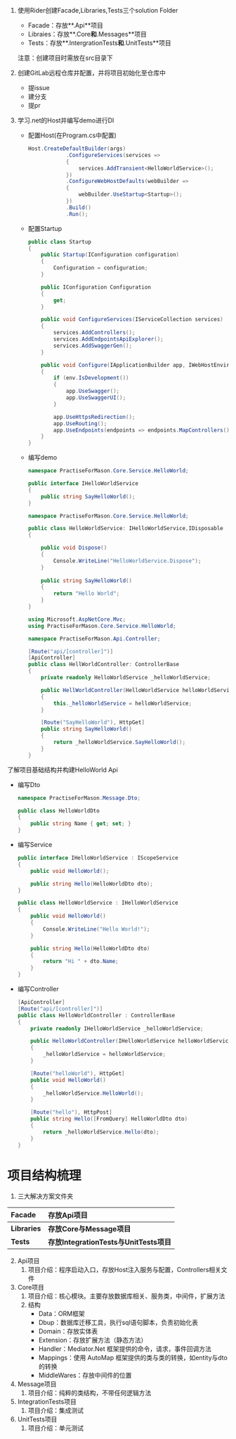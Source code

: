 1. 使用Rider创建Facade,Libraries,Tests三个solution Folder

   - Facade：存放**.Api**项目
   - Libraies：存放**.Core**和**.Messages**项目
   - Tests：存放**.IntergrationTests**和**.UnitTests**项目

   注意：创建项目时需放在src目录下

2. 创建GitLab远程仓库并配置，并将项目初始化至仓库中

   - 提issue
   - 建分支
   - 提pr

3. 学习.net的Host并编写demo进行DI

   - 配置Host(在Program.cs中配置)

     ```c#
     Host.CreateDefaultBuilder(args)
                 .ConfigureServices(services =>
                 {
                     services.AddTransient<HelloWorldService>();
                 })
                 .ConfigureWebHostDefaults(webBuilder =>
                 {
                     webBuilder.UseStartup<Startup>();
                 })
                 .Build()
                 .Run();
     ```

     

   - 配置Startup

     ```c#
     public class Startup
     {
         public Startup(IConfiguration configuration)
         {
             Configuration = configuration;
         }
     
         public IConfiguration Configuration
         {
             get;
         }
     
         public void ConfigureServices(IServiceCollection services)
         {
             services.AddControllers();
             services.AddEndpointsApiExplorer();
             services.AddSwaggerGen();
         }
     
         public void Configure(IApplicationBuilder app, IWebHostEnvironment env)
         {
             if (env.IsDevelopment())
             {
                 app.UseSwagger();
                 app.UseSwaggerUI();
             }
     
             app.UseHttpsRedirection();
             app.UseRouting();
             app.UseEndpoints(endpoints => endpoints.MapControllers());
         }
     }
     ```

     

   - 编写demo

     ```c#
     namespace PractiseForMason.Core.Service.HelloWorld;
     
     public interface IHelloWorldService
     {
         public string SayHelloWorld();
     }
     ```

     ```c#
     namespace PractiseForMason.Core.Service.HelloWorld;
     
     public class HelloWorldService: IHelloWorldService,IDisposable
     {
     
         public void Dispose()
         {
             Console.WriteLine("HelloWorldService.Dispose");
         }
         
         public string SayHelloWorld()
         {
             return "Hello World";
         }
     }
     ```

     ```c#
     using Microsoft.AspNetCore.Mvc;
     using PractiseForMason.Core.Service.HelloWorld;
     
     namespace PractiseForMason.Api.Controller;
     
     [Route("api/[controller]")]
     [ApiController]
     public class HellWorldController: ControllerBase
     {
         private readonly HelloWorldService _helloWorldService;
     
         public HellWorldController(HelloWorldService helloWorldService)
         {
             this._helloWorldService = helloWorldService;
         }
     
         [Route("SayHelloWorld"), HttpGet]
         public string SayHelloWorld()
         {
             return _helloWorldService.SayHelloWorld();
         }
     }
     ```




了解项目基础结构并构建HelloWorld Api

- 编写Dto

  ```c#
  namespace PractiseForMason.Message.Dto;
  
  public class HelloWorldDto
  {
      public string Name { get; set; }
  }
  ```

- 编写Service

  ```c#
  public interface IHelloWorldService : IScopeService
  {
      public void HelloWorld();
  
      public string Hello(HelloWorldDto dto);
  }
  
  public class HelloWorldService : IHelloWorldService
  {
      public void HelloWorld()
      {
          Console.WriteLine("Hello World!");
      }
  
      public string Hello(HelloWorldDto dto)
      {
          return "Hi " + dto.Name;
      }
  }
  ```

- 编写Controller

  ```c#
  [ApiController]
  [Route("api/[controller]")]
  public class HelloWorldController : ControllerBase
  {
      private readonly IHelloWorldService _helloWorldService;
  
      public HelloWorldController(IHelloWorldService helloWorldService)
      {
          _helloWorldService = helloWorldService;
      }
  
      [Route("helloWorld"), HttpGet]
      public void HelloWorld()
      {
          _helloWorldService.HelloWorld();
      }
  
      [Route("hello"), HttpPost]
      public string Hello([FromQuery] HelloWorldDto dto)
      {
          return _helloWorldService.Hello(dto);
      }
  }
  ```




# 项目结构梳理

1. 三大解决方案文件夹

| **Facade**    | **存放Api项目**                         |
| :------------ | :-------------------------------------- |
| **Libraries** | **存放Core与Message项目**               |
| **Tests**     | **存放IntegrationTests与UnitTests项目** |

2. Api项目
   1. 项目介绍：程序启动入口，存放Host注入服务与配置，Controllers相关文件
3. Core项目
   1. 项目介绍：核心模块。主要存放数据库相关、服务类，中间件，扩展方法
   2. 结构
      - Data：ORM框架
      - Dbup：数据库迁移工具，执行sql语句脚本，负责初始化表
      - Domain：存放实体表
      - Extension：存放扩展方法（静态方法）
      - Handler：Mediator.Net 框架提供的命令，请求，事件回调方法
      - Mappings：使用 AutoMap 框架提供的类与类的转换，如entity与dto的转换
      - MiddleWares：存放中间件的位置
4. Message项目
   1. 项目介绍：纯粹的类结构，不带任何逻辑方法
5. IntegrationTests项目
   1. 项目介绍：集成测试
6. UnitTests项目
   1. 项目介绍：单元测试


